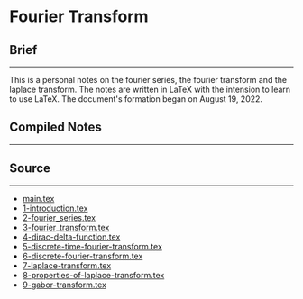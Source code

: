 # Fourier Transform


## Brief
---
This is a personal notes on the fourier series, the fourier transform and the laplace transform. The notes are written in LaTeX with the intension to learn to use LaTeX. The document's formation began on August 19, 2022. 


## Compiled Notes
---
<object type="application/pdf" data="notes.pdf" width="100%" height="700vh"> </object>

## Source
---
- [main.tex](main.tex)
- [1-introduction.tex](1-introduction.tex)
- [2-fourier_series.tex](2-fourier_series.tex)
- [3-fourier_transform.tex](3-fourier_transform.tex)
- [4-dirac-delta-function.tex](4-dirac-delta-function.tex)
- [5-discrete-time-fourier-transform.tex](5-discrete-time-fourier-transform.tex)
- [6-discrete-fourier-transform.tex](6-discrete-fourier-transform.tex)
- [7-laplace-transform.tex](7-laplace-transform.tex)
- [8-properties-of-laplace-transform.tex](8-properties-of-laplace-transform.tex)
- [9-gabor-transform.tex](9-gabor-transform.tex)

